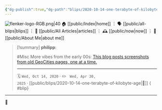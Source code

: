 ```yaml
---
{"dg-publish":true,"dg-path":"blips/2020-10-14-one-terabyte-of-kilobyte-age.md","dg-permalink":"2020/10/14/one-terabyte-of-kilobyte-age/","permalink":"/2020/10/14/one-terabyte-of-kilobyte-age/","title":"philipp @ 2020-10-14"}
---
```



<div class="transclusion internal-embed is-loaded"><div class="markdown-embed">




![flenker-logo-RGB.png|40](/img/user/attachments/flenker-logo-RGB.png)
🏠 [[public/Index\|home]]  ⋮ 🗣️ [[public/all-blips\|blips]] ⋮  📝 [[public/All Articles\|articles]]  ⋮ 🕰️ [[public/now\|now]] ⋮ 🪪 [[public/About Me\|about me]]


</div></div>


> [!summary] **philipp**:
>
> #Misc
> More vibes from the early 00s: [This blog posts screenshots from old GeoCities
> pages, one at a time.](https://oneterabyteofkilobyteage.tumblr.com/)
> - - -
>
> 🗓️ <code>Wed, Oct 14, 2020</code>  · ✏️ <code> Wed, Apr 30, 2025</code>  · [[public/blips/2020-10-14-one-terabyte-of-kilobyte-age\|🔗]]
{ #blip}


- - -

 👾
